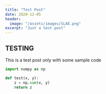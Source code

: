 ```yaml
---
title: "Test Post"
date: 2020-12-05
header:
  image: "/assets/images/SLAE.png"
excerpt: "Just a test post"
---
```


## TESTING

This is a test  post only with some sample code

```python
import numpy as np

def test(x, y):
	z = np.sum)x, y)
	return z
```